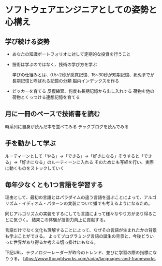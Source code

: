 # ソフトウェアエンジニアとしての姿勢と心構え

## 学び続ける姿勢

- あなたの知識ポートフォリオに対して定期的な投資を行うこと
- 技術は学ぶのではなく、技術の学び方を学ぶ

    学びの仕組みとは、0.5~2秒が感覚記憶、15~30秒が短期記憶、死ぬまでが長期記憶と呼ばれる記憶の分類
    脳内インデックスを作る

- ピッカーを育てる
    反復練習、何度も長期記憶から出し入れする
    荷物を他の荷物とくっつける連想記憶を育てる

## 月に一冊のペースで技術書を読む

時系列に自身が読んだ本を並べてみる
テックブログを読んでみる

## 手を動かして学ぶ

ルーティーンとして「やる」->「できる」->「好きになる」そうすると「できる」->「好きになる」のルーティーンに入れる
そのためにも写経を行い、実際に動くものをストックしていく

## 毎年少なくとも1つ言語を学習する

理由として、最初の言語とはパラダイムの違う言語を選ぶことによって、アルゴリズム・イディオム・パターンの実装について嫌でも考えるようになるため。

同じアルゴリズムの実装をするにしても言語によって様々なやり方があり得ることに気づく。
結果この体験が技術力向上に貢献する。

言語だけでなく文化も理解することによって、なぜその言語が生まれたかの背景も学ぶことができる。
よってプログラミング言語の誕生の背景と、今後どういった世界があり得るか考える切っ掛けにもなる。

下記URL、テクノロジーレーダーが昨今のトレンド、並びに学習の際の指標になりうる。
https://www.thoughtworks.com/radar/languages-and-frameworks

